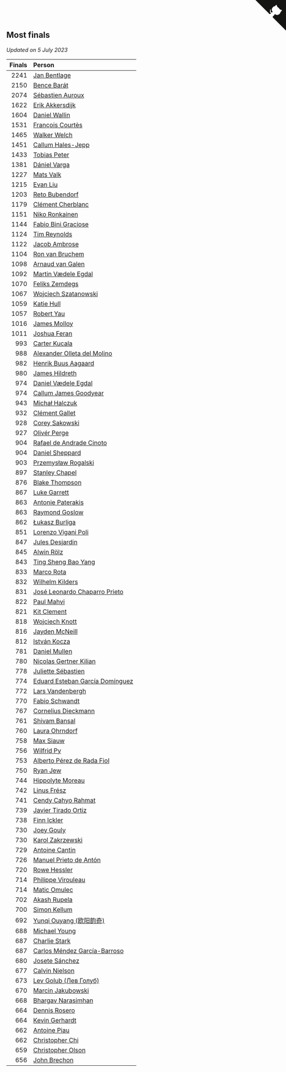 ## Most finals

*Updated on  5 July 2023*

| Finals | Person |
| ---: | :--- |
| 2241 | [Jan Bentlage](https://www.worldcubeassociation.org/persons/2010BENT01) |
| 2150 | [Bence Barát](https://www.worldcubeassociation.org/persons/2008BARA01) |
| 2074 | [Sébastien Auroux](https://www.worldcubeassociation.org/persons/2008AURO01) |
| 1622 | [Erik Akkersdijk](https://www.worldcubeassociation.org/persons/2005AKKE01) |
| 1604 | [Daniel Wallin](https://www.worldcubeassociation.org/persons/2013WALL03) |
| 1531 | [François Courtès](https://www.worldcubeassociation.org/persons/2008COUR01) |
| 1465 | [Walker Welch](https://www.worldcubeassociation.org/persons/2011WELC01) |
| 1451 | [Callum Hales-Jepp](https://www.worldcubeassociation.org/persons/2012HALE01) |
| 1433 | [Tobias Peter](https://www.worldcubeassociation.org/persons/2014PETE03) |
| 1381 | [Dániel Varga](https://www.worldcubeassociation.org/persons/2008VARG01) |
| 1227 | [Mats Valk](https://www.worldcubeassociation.org/persons/2007VALK01) |
| 1215 | [Evan Liu](https://www.worldcubeassociation.org/persons/2009LIUE01) |
| 1203 | [Reto Bubendorf](https://www.worldcubeassociation.org/persons/2012BUBE01) |
| 1179 | [Clément Cherblanc](https://www.worldcubeassociation.org/persons/2014CHER05) |
| 1151 | [Niko Ronkainen](https://www.worldcubeassociation.org/persons/2010RONK01) |
| 1144 | [Fabio Bini Graciose](https://www.worldcubeassociation.org/persons/2010GRAC02) |
| 1124 | [Tim Reynolds](https://www.worldcubeassociation.org/persons/2005REYN01) |
| 1122 | [Jacob Ambrose](https://www.worldcubeassociation.org/persons/2010AMBR01) |
| 1104 | [Ron van Bruchem](https://www.worldcubeassociation.org/persons/2003BRUC01) |
| 1098 | [Arnaud van Galen](https://www.worldcubeassociation.org/persons/2006GALE01) |
| 1092 | [Martin Vædele Egdal](https://www.worldcubeassociation.org/persons/2013EGDA02) |
| 1070 | [Feliks Zemdegs](https://www.worldcubeassociation.org/persons/2009ZEMD01) |
| 1067 | [Wojciech Szatanowski](https://www.worldcubeassociation.org/persons/2011SZAT01) |
| 1059 | [Katie Hull](https://www.worldcubeassociation.org/persons/2010HULL01) |
| 1057 | [Robert Yau](https://www.worldcubeassociation.org/persons/2009YAUR01) |
| 1016 | [James Molloy](https://www.worldcubeassociation.org/persons/2011MOLL01) |
| 1011 | [Joshua Feran](https://www.worldcubeassociation.org/persons/2011FERA01) |
| 993 | [Carter Kucala](https://www.worldcubeassociation.org/persons/2015KUCA01) |
| 988 | [Alexander Olleta del Molino](https://www.worldcubeassociation.org/persons/2008OLLE01) |
| 982 | [Henrik Buus Aagaard](https://www.worldcubeassociation.org/persons/2006BUUS01) |
| 980 | [James Hildreth](https://www.worldcubeassociation.org/persons/2009HILD01) |
| 974 | [Daniel Vædele Egdal](https://www.worldcubeassociation.org/persons/2013EGDA01) |
| 974 | [Callum James Goodyear](https://www.worldcubeassociation.org/persons/2012GOOD02) |
| 943 | [Michał Halczuk](https://www.worldcubeassociation.org/persons/2006HALC01) |
| 932 | [Clément Gallet](https://www.worldcubeassociation.org/persons/2004GALL02) |
| 928 | [Corey Sakowski](https://www.worldcubeassociation.org/persons/2011SAKO01) |
| 927 | [Olivér Perge](https://www.worldcubeassociation.org/persons/2007PERG01) |
| 904 | [Rafael de Andrade Cinoto](https://www.worldcubeassociation.org/persons/2007CINO01) |
| 904 | [Daniel Sheppard](https://www.worldcubeassociation.org/persons/2009SHEP01) |
| 903 | [Przemysław Rogalski](https://www.worldcubeassociation.org/persons/2013ROGA02) |
| 897 | [Stanley Chapel](https://www.worldcubeassociation.org/persons/2016CHAP04) |
| 876 | [Blake Thompson](https://www.worldcubeassociation.org/persons/2010THOM03) |
| 867 | [Luke Garrett](https://www.worldcubeassociation.org/persons/2017GARR05) |
| 863 | [Antonie Paterakis](https://www.worldcubeassociation.org/persons/2012PATE01) |
| 863 | [Raymond Goslow](https://www.worldcubeassociation.org/persons/2014GOSL01) |
| 862 | [Łukasz Burliga](https://www.worldcubeassociation.org/persons/2013BURL01) |
| 851 | [Lorenzo Vigani Poli](https://www.worldcubeassociation.org/persons/2007POLI01) |
| 847 | [Jules Desjardin](https://www.worldcubeassociation.org/persons/2010DESJ01) |
| 845 | [Alwin Rölz](https://www.worldcubeassociation.org/persons/2016ROLZ01) |
| 843 | [Ting Sheng Bao Yang](https://www.worldcubeassociation.org/persons/2008BAOY01) |
| 833 | [Marco Rota](https://www.worldcubeassociation.org/persons/2009ROTA01) |
| 832 | [Wilhelm Kilders](https://www.worldcubeassociation.org/persons/2010KILD02) |
| 831 | [José Leonardo Chaparro Prieto](https://www.worldcubeassociation.org/persons/2011CHAP01) |
| 822 | [Paul Mahvi](https://www.worldcubeassociation.org/persons/2012MAHV01) |
| 821 | [Kit Clement](https://www.worldcubeassociation.org/persons/2008CLEM01) |
| 818 | [Wojciech Knott](https://www.worldcubeassociation.org/persons/2011KNOT01) |
| 816 | [Jayden McNeill](https://www.worldcubeassociation.org/persons/2012MCNE01) |
| 812 | [István Kocza](https://www.worldcubeassociation.org/persons/2005KOCZ01) |
| 781 | [Daniel Mullen](https://www.worldcubeassociation.org/persons/2016MULL04) |
| 780 | [Nicolas Gertner Kilian](https://www.worldcubeassociation.org/persons/2013GERT01) |
| 778 | [Juliette Sébastien](https://www.worldcubeassociation.org/persons/2014SEBA01) |
| 774 | [Eduard Esteban García Domínguez](https://www.worldcubeassociation.org/persons/2011EDUA01) |
| 772 | [Lars Vandenbergh](https://www.worldcubeassociation.org/persons/2003VAND01) |
| 770 | [Fabio Schwandt](https://www.worldcubeassociation.org/persons/2014SCHW02) |
| 767 | [Cornelius Dieckmann](https://www.worldcubeassociation.org/persons/2009DIEC01) |
| 761 | [Shivam Bansal](https://www.worldcubeassociation.org/persons/2011BANS02) |
| 760 | [Laura Ohrndorf](https://www.worldcubeassociation.org/persons/2009OHRN01) |
| 758 | [Max Siauw](https://www.worldcubeassociation.org/persons/2017SIAU02) |
| 756 | [Wilfrid Py](https://www.worldcubeassociation.org/persons/2016PYWI01) |
| 753 | [Alberto Pérez de Rada Fiol](https://www.worldcubeassociation.org/persons/2011FIOL01) |
| 750 | [Ryan Jew](https://www.worldcubeassociation.org/persons/2008JEWR01) |
| 744 | [Hippolyte Moreau](https://www.worldcubeassociation.org/persons/2008MORE02) |
| 742 | [Linus Frész](https://www.worldcubeassociation.org/persons/2011FRES01) |
| 741 | [Cendy Cahyo Rahmat](https://www.worldcubeassociation.org/persons/2010RAHM02) |
| 739 | [Javier Tirado Ortiz](https://www.worldcubeassociation.org/persons/2009TIRA01) |
| 738 | [Finn Ickler](https://www.worldcubeassociation.org/persons/2012ICKL01) |
| 730 | [Joey Gouly](https://www.worldcubeassociation.org/persons/2007GOUL01) |
| 730 | [Karol Zakrzewski](https://www.worldcubeassociation.org/persons/2014ZAKR01) |
| 729 | [Antoine Cantin](https://www.worldcubeassociation.org/persons/2010CANT02) |
| 726 | [Manuel Prieto de Antón](https://www.worldcubeassociation.org/persons/2015ANTO04) |
| 720 | [Rowe Hessler](https://www.worldcubeassociation.org/persons/2007HESS01) |
| 714 | [Philippe Virouleau](https://www.worldcubeassociation.org/persons/2008VIRO01) |
| 714 | [Matic Omulec](https://www.worldcubeassociation.org/persons/2010OMUL02) |
| 702 | [Akash Rupela](https://www.worldcubeassociation.org/persons/2012RUPE01) |
| 700 | [Simon Kellum](https://www.worldcubeassociation.org/persons/2016KELL12) |
| 692 | [Yunqi Ouyang (欧阳韵奇)](https://www.worldcubeassociation.org/persons/2007YUNQ01) |
| 688 | [Michael Young](https://www.worldcubeassociation.org/persons/2008YOUN02) |
| 687 | [Charlie Stark](https://www.worldcubeassociation.org/persons/2014STAR05) |
| 687 | [Carlos Méndez García-Barroso](https://www.worldcubeassociation.org/persons/2010GARC02) |
| 680 | [Josete Sánchez](https://www.worldcubeassociation.org/persons/2015SANC18) |
| 677 | [Calvin Nielson](https://www.worldcubeassociation.org/persons/2014NIEL03) |
| 673 | [Lev Golub (Лев Голуб)](https://www.worldcubeassociation.org/persons/2014HOLU01) |
| 670 | [Marcin Jakubowski](https://www.worldcubeassociation.org/persons/2007JAKU01) |
| 668 | [Bhargav Narasimhan](https://www.worldcubeassociation.org/persons/2011NARA02) |
| 664 | [Dennis Rosero](https://www.worldcubeassociation.org/persons/2010ROSE03) |
| 664 | [Kevin Gerhardt](https://www.worldcubeassociation.org/persons/2013GERH01) |
| 662 | [Antoine Piau](https://www.worldcubeassociation.org/persons/2008PIAU01) |
| 662 | [Christopher Chi](https://www.worldcubeassociation.org/persons/2014CHIC01) |
| 659 | [Christopher Olson](https://www.worldcubeassociation.org/persons/2009OLSO01) |
| 656 | [John Brechon](https://www.worldcubeassociation.org/persons/2010BREC01) |


<a href="https://github.com/jonatanklosko/wca_statistics" class="github-corner" aria-label="View source on Github"><svg width="80" height="80" viewBox="0 0 250 250" style="fill:#151513; color:#fff; position: absolute; top: 0; border: 0; right: 0;" aria-hidden="true"><path d="M0,0 L115,115 L130,115 L142,142 L250,250 L250,0 Z"></path><path d="M128.3,109.0 C113.8,99.7 119.0,89.6 119.0,89.6 C122.0,82.7 120.5,78.6 120.5,78.6 C119.2,72.0 123.4,76.3 123.4,76.3 C127.3,80.9 125.5,87.3 125.5,87.3 C122.9,97.6 130.6,101.9 134.4,103.2" fill="currentColor" style="transform-origin: 130px 106px;" class="octo-arm"></path><path d="M115.0,115.0 C114.9,115.1 118.7,116.5 119.8,115.4 L133.7,101.6 C136.9,99.2 139.9,98.4 142.2,98.6 C133.8,88.0 127.5,74.4 143.8,58.0 C148.5,53.4 154.0,51.2 159.7,51.0 C160.3,49.4 163.2,43.6 171.4,40.1 C171.4,40.1 176.1,42.5 178.8,56.2 C183.1,58.6 187.2,61.8 190.9,65.4 C194.5,69.0 197.7,73.2 200.1,77.6 C213.8,80.2 216.3,84.9 216.3,84.9 C212.7,93.1 206.9,96.0 205.4,96.6 C205.1,102.4 203.0,107.8 198.3,112.5 C181.9,128.9 168.3,122.5 157.7,114.1 C157.9,116.9 156.7,120.9 152.7,124.9 L141.0,136.5 C139.8,137.7 141.6,141.9 141.8,141.8 Z" fill="currentColor" class="octo-body"></path></svg></a><style>.github-corner:hover .octo-arm{animation:octocat-wave 560ms ease-in-out}@keyframes octocat-wave{0%,100%{transform:rotate(0)}20%,60%{transform:rotate(-25deg)}40%,80%{transform:rotate(10deg)}}@media (max-width:500px){.github-corner:hover .octo-arm{animation:none}.github-corner .octo-arm{animation:octocat-wave 560ms ease-in-out}}</style>
